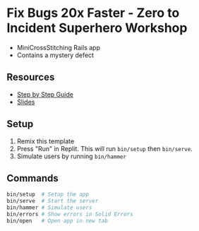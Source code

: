 # Fix Bugs 20x Faster - Zero to Incident Superhero Workshop

* MiniCrossStitching Rails app
* Contains a mystery defect

## Resources

* [Step by Step Guide](https://joyfulprogramming.notion.site/ruby-conference-workshop)
* [Slides](https://docs.google.com/presentation/d/1itkecrl8GRwo_EplJ_aJDD2hWK0Np44W7I4hlV1ZD1c/edit?usp=sharing)

## Setup

1. Remix this template
2. Press "Run" in Replit. This will run `bin/setup` then `bin/serve`.
3. Simulate users by running `bin/hammer`

## Commands

```bash
bin/setup  # Setup the app
bin/serve  # Start the server
bin/hammer # Simulate users
bin/errors # Show errors in Solid Errors
bin/open   # Open app in new tab
```
